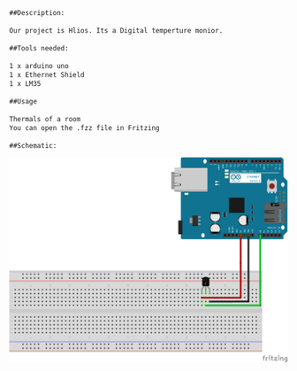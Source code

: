     ##Description:

    Our project is Hlios. Its a Digital temperture monior. 
    
    ##Tools needed:

    1 x arduino uno
    1 x Ethernet Shield
    1 x LM35
    
    ##Usage

    Thermals of a room
    You can open the .fzz file in Fritzing

    ##Schematic:

![alt text](https://github.com/thanosmour98/ethernet_arduino_lm35/blob/master/Scematic.png)
